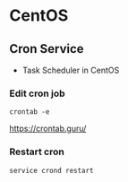 # CentOS

## Cron Service
- Task Scheduler in CentOS

### Edit cron job
`crontab -e`


https://crontab.guru/

### Restart cron 
`service crond restart`